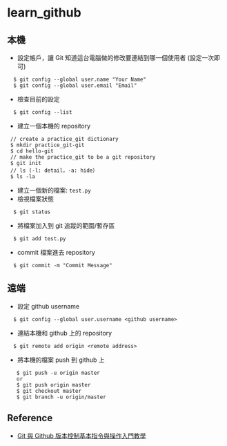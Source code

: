 # learn_github
## 本機
* 設定帳戶，讓 Git 知道這台電腦做的修改要連結到哪一個使用者 (設定一次即可)
```  
  $ git config --global user.name "Your Name"
  $ git config --global user.email "Email"
```
* 檢查目前的設定
```
  $ git config --list
```
* 建立一個本機的 repository
```
 // create a practice_git dictionary
 $ mkdir practice_git-git
 $ cd hello-git
 // make the practice_git to be a git repository
 $ git init
 // ls (-l: detail，-a: hide）
 $ ls -la
```
* 建立一個新的檔案: ```test.py```
* 檢視檔案狀態
```
  $ git status
```
* 將檔案加入到 git 追蹤的範圍/暫存區
```
  $ git add test.py
```
* commit 檔案進去 repository
```
  $ git commit -m "Commit Message"
```
## 遠端
* 設定 github username
```
  $ git config --global user.username <github username>
```
* 連結本機和 github 上的 repository

```
  $ git remote add origin <remote address>
```
* 將本機的檔案 push 到 github 上

```
   $ git push -u origin master
   or
   $ git push origin master
   $ git checkout master
   $ git branch -u origin/master
```
## Reference
* [Git 與 Github 版本控制基本指令與操作入門教學](https://blog.techbridge.cc/2018/01/17/learning-programming-and-coding-with-python-git-and-github-tutorial/)
